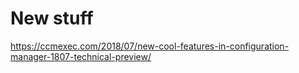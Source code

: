 # New stuff

https://ccmexec.com/2018/07/new-cool-features-in-configuration-manager-1807-technical-preview/